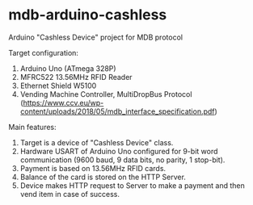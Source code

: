 # mdb-arduino-cashless
Arduino "Cashless Device" project for MDB protocol

Target configuration:
1) Arduino Uno (ATmega 328P)
2) MFRC522 13.56MHz RFID Reader
3) Ethernet Shield W5100
4) Vending Machine Controller, MultiDropBus Protocol (https://www.ccv.eu/wp-content/uploads/2018/05/mdb_interface_specification.pdf)

Main features:
1) Target is a device of "Cashless Device" class.
2) Hardware USART of Arduino Uno configured for 9-bit word communication (9600 baud, 9 data bits, no parity, 1 stop-bit).
3) Payment is based on 13.56MHz RFID cards.
4) Balance of the card is stored on the HTTP Server.
4) Device makes HTTP request to Server to make a payment and then vend item in case of success.
